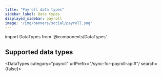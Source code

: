 ```yaml
---
title: "Payroll data types"
sidebar_label: Data types
displayed_sidebar: payroll
image: "/img/banners/social/payroll.png"
---
```


import DataTypes from '@components/DataTypes'

## Supported data types

<DataTypes category="payroll" urlPrefix="/sync-for-payroll-api#"/ search={false}>

<br/>